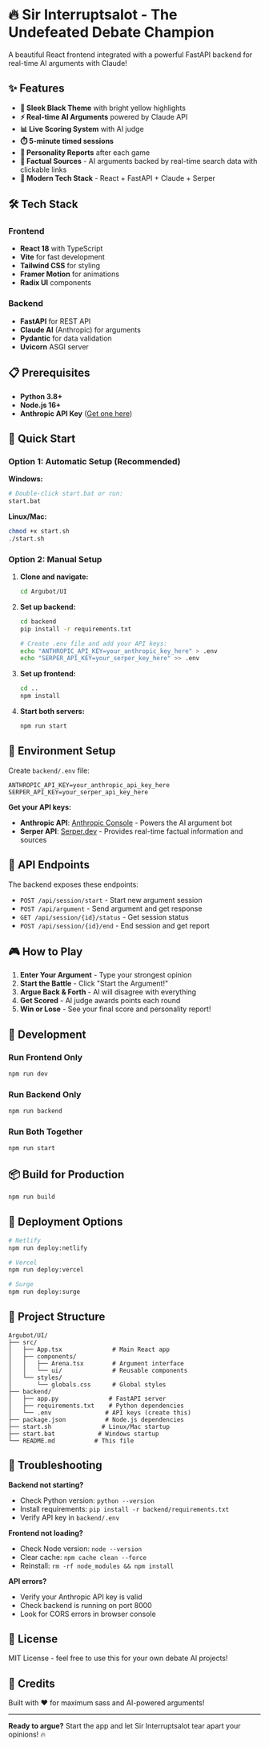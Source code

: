 # 🔥 Sir Interruptsalot - The Undefeated Debate Champion

A beautiful React frontend integrated with a powerful FastAPI backend for real-time AI arguments with Claude!

## ✨ Features

- **🎨 Sleek Black Theme** with bright yellow highlights
- **⚡ Real-time AI Arguments** powered by Claude API
- **📊 Live Scoring System** with AI judge
- **⏱️ 5-minute timed sessions**
- **📝 Personality Reports** after each game
- **🔗 Factual Sources** - AI arguments backed by real-time search data with clickable links
- **🚀 Modern Tech Stack** - React + FastAPI + Claude + Serper

## 🛠️ Tech Stack

### Frontend
- **React 18** with TypeScript
- **Vite** for fast development
- **Tailwind CSS** for styling
- **Framer Motion** for animations
- **Radix UI** components

### Backend
- **FastAPI** for REST API
- **Claude AI** (Anthropic) for arguments
- **Pydantic** for data validation
- **Uvicorn** ASGI server

## 📋 Prerequisites

- **Python 3.8+**
- **Node.js 16+**
- **Anthropic API Key** ([Get one here](https://console.anthropic.com/))

## 🚀 Quick Start

### Option 1: Automatic Setup (Recommended)

**Windows:**
```bash
# Double-click start.bat or run:
start.bat
```

**Linux/Mac:**
```bash
chmod +x start.sh
./start.sh
```

### Option 2: Manual Setup

1. **Clone and navigate:**
   ```bash
   cd Argubot/UI
   ```

2. **Set up backend:**
   ```bash
   cd backend
   pip install -r requirements.txt
   
   # Create .env file and add your API keys:
   echo "ANTHROPIC_API_KEY=your_anthropic_key_here" > .env
   echo "SERPER_API_KEY=your_serper_key_here" >> .env
   ```

3. **Set up frontend:**
   ```bash
   cd ..
   npm install
   ```

4. **Start both servers:**
   ```bash
   npm run start
   ```

## 🔑 Environment Setup

Create `backend/.env` file:
```env
ANTHROPIC_API_KEY=your_anthropic_api_key_here
SERPER_API_KEY=your_serper_api_key_here
```

**Get your API keys:**
- **Anthropic API**: [Anthropic Console](https://console.anthropic.com/) - Powers the AI argument bot
- **Serper API**: [Serper.dev](https://serper.dev/) - Provides real-time factual information and sources

## 📡 API Endpoints

The backend exposes these endpoints:

- `POST /api/session/start` - Start new argument session
- `POST /api/argument` - Send argument and get response
- `GET /api/session/{id}/status` - Get session status
- `POST /api/session/{id}/end` - End session and get report

## 🎮 How to Play

1. **Enter Your Argument** - Type your strongest opinion
2. **Start the Battle** - Click "Start the Argument!"
3. **Argue Back & Forth** - AI will disagree with everything
4. **Get Scored** - AI judge awards points each round
5. **Win or Lose** - See your final score and personality report!

## 🔧 Development

### Run Frontend Only
```bash
npm run dev
```

### Run Backend Only
```bash
npm run backend
```

### Run Both Together
```bash
npm run start
```

## 📦 Build for Production

```bash
npm run build
```

## 🚢 Deployment Options

```bash
# Netlify
npm run deploy:netlify

# Vercel
npm run deploy:vercel

# Surge
npm run deploy:surge
```

## 🎯 Project Structure

```
Argubot/UI/
├── src/
│   ├── App.tsx              # Main React app
│   ├── components/
│   │   ├── Arena.tsx        # Argument interface
│   │   └── ui/              # Reusable components
│   └── styles/
│       └── globals.css      # Global styles
├── backend/
│   ├── app.py              # FastAPI server
│   ├── requirements.txt    # Python dependencies
│   └── .env               # API keys (create this)
├── package.json           # Node.js dependencies
├── start.sh              # Linux/Mac startup
├── start.bat            # Windows startup
└── README.md           # This file
```

## 🐛 Troubleshooting

**Backend not starting?**
- Check Python version: `python --version`
- Install requirements: `pip install -r backend/requirements.txt`
- Verify API key in `backend/.env`

**Frontend not loading?**
- Check Node version: `node --version`
- Clear cache: `npm cache clean --force`
- Reinstall: `rm -rf node_modules && npm install`

**API errors?**
- Verify your Anthropic API key is valid
- Check backend is running on port 8000
- Look for CORS errors in browser console

## 📄 License

MIT License - feel free to use this for your own debate AI projects!

## 🎉 Credits

Built with ❤️ for maximum sass and AI-powered arguments!

---

**Ready to argue?** Start the app and let Sir Interruptsalot tear apart your opinions! 🔥
